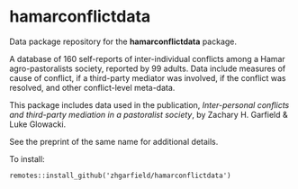 # hamarconflictdata
Data package repository for the **hamarconflictdata** package.

A database of 160 self-reports of inter-individual conflicts among a Hamar agro-pastoralists society, reported by 99 adults. Data include measures of cause of conflict, if a third-party mediator was involved, if the conflict was resolved, and other conflict-level meta-data. 

This package includes data used in the publication, *Inter-personal conflicts and third-party mediation in a pastoralist society*, by Zachary H. Garfield & Luke Glowacki.

See the preprint of the same name for additional details.

To install:

`remotes::install_github('zhgarfield/hamarconflictdata')`
